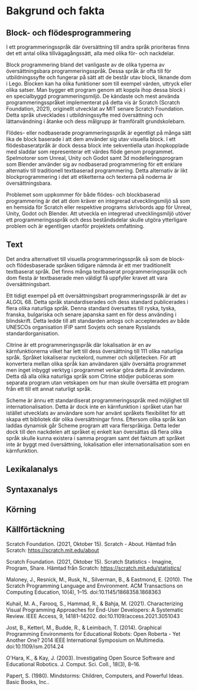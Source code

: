 # Bakgrund och fakta

## Block- och flödesprogrammering

I ett programmeringsspråk där översättning till andra språk prioriteras finns
det ett antal olika tillvägagångssätt, alla med olika för- och nackdelar.

Block programmering bland det vanligaste av de olika typerna av
översättningsbara programmeringsspråk. Dessa språk är ofta till för
utbildningssyfte och fungerar på sätt att de består utav block, liknande dom i
Lego. Blocken kan ha olika funktioner som till exempel värden, uttryck eller
olika satser. Man bygger ett program genom att koppla ihop dessa block i en
specialbyggd programmeringsmiljö. De kändaste och mest använda
programmeringsspråket implementerat på detta vis är Scratch (Scratch Foundation,
2021), originellt utvecklat av MIT senare Scratch Foundation. Detta språk
utvecklades i utbildningssyfte med översättning och lättanvändning i åtanke och
dess målgrupp är framförallt grundskolebarn.

Flödes- eller nodbaserade programmeringsspråk är egentligt på många sätt lika de
block baserade i att dem använder sig utav visuella block. I ett
flödesbaseratpråk är dock dessa block inte sekventiella utan ihopkopplade med
sladdar som representerar ett värdes flöde genom programmet. Spelmotorer som
Unreal, Unity och Godot samt 3d modelleringsprogram som Blender använder sig av
nodbaserad programmering för ett enklare alternativ till traditionell
textbaserad programmering. Detta alternativ är likt blockprogrammering i det att
etiketterna och texterna på noderna är översättningsbara.

Problemet som uppkommer för både flödes- och blockbaserad programmering är det
att dom kräver en integrerad utvecklingsmiljö så som en hemsida för Scratch
eller respektive programs skrivbords app för Unreal, Unity, Godot och Blender.
Att utveckla en integrerad utvecklingsmiljö utöver ett programmeringsspråk och
dess beståndsdelar skulle utgöra ytterligare problem och är egentligen utanför
projektets omfattning.

## Text

Det andra alternativet till visuella programmeringsspråk så som de block- och
flödesbaserade språken tidigare nämnda är ett mer traditionellt textbaserat
språk. Det finns många textbaserat programmeringsspråk och dom flesta är
textbaserade men väldigt få uppfyller kravet att vara översättningsbart.

Ett tidigt exempel på ett översättningsbart programmeringsspråk är det av
ALGOL 68. Detta språk standardiserades och dess standard publicerades i flera
olika naturliga språk. Denna standard översattes till ryska, tyska, franska,
bulgariska och senare japanska samt en för dess använding i blindskrift. Detta
ledde till att standarden antogs och accepterades av både UNESCOs organisation
IFIP samt Sovjets och senare Rysslands standardorganisation.

Citrine är ett programmeringsspråk där lokalisation är en av kärnfunktionerna
vilket har lett till dess översättning till 111 olika naturliga språk. Språket
lokaliserar nyckelord, nummer och skiljetecken. För att konvertera mellan olika
språk kan användaren själv översätta programmet men inget inbyggt verktyg i
programmet verkar göra detta åt användaren. Detta då alla olika naturliga språk
som Citrine stödjer publiceras som separata program utan vetskapen om hur man
skulle översätta ett program från ett till ett annat naturligt språk.

Scheme är ännu ett standardiserat programmeringsspråk med möjlighet till
internationalisation. Detta är dock inte en kärnfunktion i språket utan har
istället utvecklats av användare som har använt språkets flexibilitet för att
skapa ett bibliotek där olika översättningar finns. Eftersom olika språk kan
laddas dynamisk går Scheme program att vara flerspråkiga. Detta leder dock till
den nackdelen att språket ej enkelt kan översättas då flera olika språk skulle
kunna existera i samma program samt det faktum att språket inte är byggt med
översättning, lokalisation eller internationalisation som en kärnfunktion.

## Lexikalanalys

## Syntaxanalys

## Körning

## Källförtäckning

Scratch Foundation. (2021, Oktober 15). Scratch - About. Hämtad från Scratch:
<https://scratch.mit.edu/about>

Scratch Foundation. (2021, Oktober 15). Scratch Statistics - Imagine, Program,
Share. Hämtad från Scratch: <https://scratch.mit.edu/statistics/>

Maloney, J., Resnick, M., Rusk, N., Silverman, B., & Eastmond, E. (2010). The
Scratch Programming Language and Environment. ACM Transactions on Computing
Education, 10(4), 1–15. doi:10.1145/1868358.1868363

Kuhail, M. A., Farooq, S., Hammad, R., & Bahja, M. (2021). Characterizing Visual
Programming Approaches for End-User Developers: A Systematic Review. IEEE
Access, 9, 14181–14202. doi:10.1109/access.2021.3051043

Jost, B., Ketterl, M., Budde, R., & Leimbach, T. (2014). Graphical Programming
Environments for Educational Robots: Open Roberta - Yet Another One? 2014 IEEE
International Symposium on Multimedia. doi:10.1109/ism.2014.24

O'Hara, K., & Kay, J. (2003). Investigating Open Source Software and Educational
Robotics. J. Comput. Sci. Coll., 18(3), 8–16.

Papert, S. (1980). Mindstorms: Children, Computers, and Powerful Ideas. Basic
Books, Inc..
